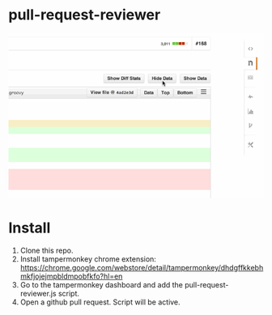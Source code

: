 pull-request-reviewer
=====================

![anim.gif](anim.gif)

# Install

1.  Clone this repo.
2.  Install tampermonkey chrome extension: https://chrome.google.com/webstore/detail/tampermonkey/dhdgffkkebhmkfjojejmpbldmpobfkfo?hl=en
3.  Go to the tampermonkey dashboard and add the pull-request-reviewer.js script.  
4.  Open a github pull request.  Script will be active.
